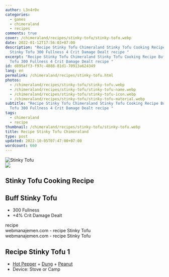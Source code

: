 ```yaml
---
author: L3n4r0x
categories:
  - games
  - chimeraland
  - recipes
comments: true
cover: /chimeraland/recipes/stinky-tofu/stinky-tofu.webp
date: 2022-01-12T17:56:03+07:00
description: "Recipe Stinky Tofu Chimeraland Stinky Tofu Cooking Recipe Buff
  Stinky Tofu 300 Fullness 4 Crit Damage Dealt recipe "
excerpt: "Recipe Stinky Tofu Chimeraland Stinky Tofu Cooking Recipe Buff Stinky
  Tofu 300 Fullness 4 Crit Damage Dealt recipe "
id: d895aff3-f97c-4888-81d1-70913a624349
lang: en
permalink: /chimeraland/recipes/stinky-tofu.html
photos:
  - /chimeraland/recipes/stinky-tofu/stinky-tofu.webp
  - /chimeraland/recipes/stinky-tofu/stinky-tofu-name.webp
  - /chimeraland/recipes/stinky-tofu/stinky-tofu-icon.webp
  - /chimeraland/recipes/stinky-tofu/stinky-tofu-material.webp
subtitle: "Recipe Stinky Tofu Chimeraland Stinky Tofu Cooking Recipe Buff Stinky
  Tofu 300 Fullness 4 Crit Damage Dealt recipe "
tags:
  - chimeraland
  - recipe
thumbnail: /chimeraland/recipes/stinky-tofu/stinky-tofu.webp
title: Recipe Stinky Tofu Chimeraland
type: post
updated: 2022-10-05T07:47:00+07:00
wordcount: 660
---
```


<link
  rel="stylesheet"
  href="https://rawcdn.githack.com/dimaslanjaka/Web-Manajemen/870a349/css/bootstrap-5-3-0-alpha3-wrapper.css"
/>
<section id="bootstrap-wrapper">
  <div data-bs-theme="dark">
    <div class="card mb-2">
      <div class="card-body">
        <div class="row g-0">
          <div class="col-sm-4 position-relative mb-2">
            <img
              src="https://www.webmanajemen.com/chimeraland/recipes/stinky-tofu/stinky-tofu-material.webp"
              class="card-img fit-cover w-100 h-100"
              alt="Stinky Tofu"
              data-fancybox="true"
            />
          </div>
          <div class="col-sm-8 mb-2">
            <div class="card-body">
              <div class="d-flex flex-row align-items-center mb-3">
                <img
                  class="d-inline-block me-2"
                  src="https://www.webmanajemen.com/chimeraland/recipes/stinky-tofu/stinky-tofu-icon.webp"
                  width="auto"
                  height="auto"
                  style="vertical-align: middle"
                />
                <h2 class="fs-5">Stinky Tofu Cooking Recipe</h2>
              </div>
              <h2 class="card-title fs-5">Buff Stinky Tofu</h2>
              <div class="card-text">
                <ul>
                  <li>300 Fullness</li>
                  <li>+4% Crit Damage Dealt</li>
                </ul>
              </div>
              <span class="badge rounded-pill">recipe</span>
            </div>
            <div class="card-footer text-end text-muted mt-auto">
              webmanajemen.com - recipe Stinky Tofu
            </div>
          </div>
        </div>
      </div>
      <div class="card-footer text-end text-muted">
        webmanajemen.com - recipe Stinky Tofu
      </div>
    </div>
    <div class="row mb-2">
      <div class="col-12 col-lg-6 recipe-item mb-2">
        <div class="card">
          <div class="card-body">
            <h2 class="card-title fs-5">Recipe Stinky Tofu 1</h2>
            <div class="card-text">
              <ul>
                <li>
                  <a
                    class="text-decoration-none text-primary"
                    href="/chimeraland/materials/hot-pepper.html"
                    >Hot Pepper</a
                  ><span> + </span
                  ><a
                    class="text-decoration-none text-primary"
                    href="/chimeraland/materials/dung.html"
                    >Dung</a
                  ><span> + </span
                  ><a
                    class="text-decoration-none text-primary"
                    href="/chimeraland/materials/peanut.html"
                    >Peanut</a
                  >
                </li>
                <li>Device: Stove or Camp</li>
              </ul>
            </div>
          </div>
        </div>
      </div>
    </div>
  </div>
</section>